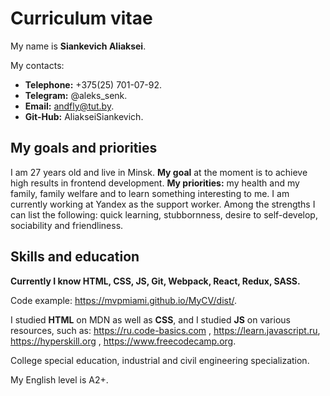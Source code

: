 # Curriculum vitae

My name is **Siankevich Aliaksei**.

My contacts:

- **Telephone:** +375(25) 701-07-92.
- **Telegram:** @aleks_senk.
- **Email:** andfly@tut.by.
- **Git-Hub:** AliakseiSiankevich.

## My goals and priorities

I am 27 years old and live in Minsk. **My goal** at the moment is to achieve high results in frontend development. **My priorities:** my health and my family, family welfare and to learn something interesting to me. I am currently working at Yandex as the support worker. Among the strengths I can list the following: quick learning, stubbornness, desire to self-develop, sociability and friendliness.

## Skills and education

**Currently I know HTML, CSS, JS, Git, Webpack, React, Redux, SASS.**

Code example: https://mvpmiami.github.io/MyCV/dist/.

I studied **HTML** on MDN as well as **CSS**, and I studied **JS** on various resources, such as: https://ru.code-basics.com , https://learn.javascript.ru, https://hyperskill.org , https://www.freecodecamp.org.

College special education, industrial and civil engineering specialization.

My English level is A2+.
